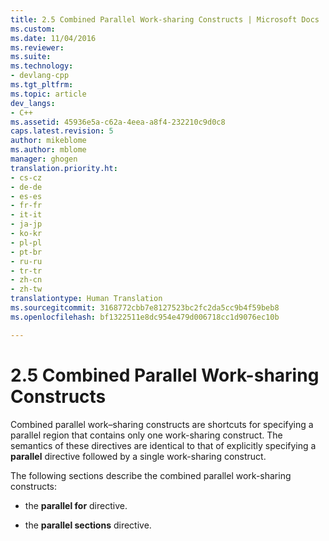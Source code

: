 ```yaml
---
title: 2.5 Combined Parallel Work-sharing Constructs | Microsoft Docs
ms.custom: 
ms.date: 11/04/2016
ms.reviewer: 
ms.suite: 
ms.technology:
- devlang-cpp
ms.tgt_pltfrm: 
ms.topic: article
dev_langs:
- C++
ms.assetid: 45936e5a-c62a-4eea-a8f4-232210c9d0c8
caps.latest.revision: 5
author: mikeblome
ms.author: mblome
manager: ghogen
translation.priority.ht:
- cs-cz
- de-de
- es-es
- fr-fr
- it-it
- ja-jp
- ko-kr
- pl-pl
- pt-br
- ru-ru
- tr-tr
- zh-cn
- zh-tw
translationtype: Human Translation
ms.sourcegitcommit: 3168772cbb7e8127523bc2fc2da5cc9b4f59beb8
ms.openlocfilehash: bf1322511e8dc954e479d006718cc1d9076ec10b

---
```

# 2.5 Combined Parallel Work-sharing Constructs
Combined parallel work–sharing constructs are shortcuts for specifying a parallel region that contains only one work-sharing construct. The semantics of these directives are identical to that of explicitly specifying a **parallel** directive followed by a single work-sharing construct.  
  
 The following sections describe the combined parallel work-sharing constructs:  
  
-   the **parallel for** directive.  
  
-   the **parallel sections** directive.


<!--HONumber=Jan17_HO2-->


